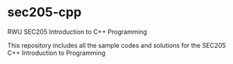 # sec205-cpp
RWU SEC205 Introduction to C++ Programming

This repository includes all the sample codes and solutions for the SEC205 C++ Introduction to Programming
